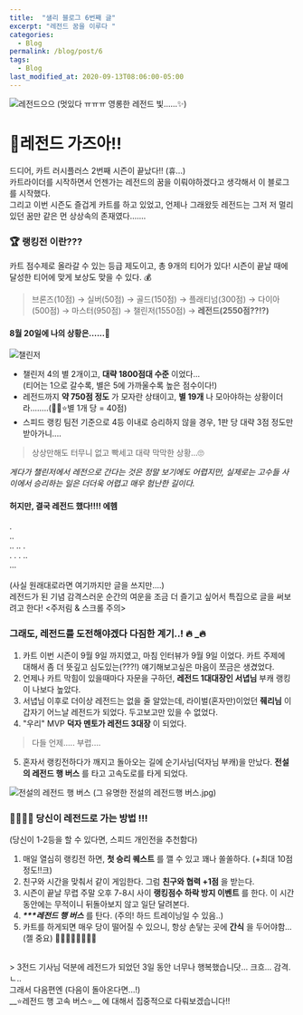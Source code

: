 ```yaml
---
title:  "샐리 블로그 6번째 글"
excerpt: "레전드 꿈을 이루다 " 
categories:
  - Blog
permalink: /blog/post/6
tags:
  - Blog
last_modified_at: 2020-09-13T08:06:00-05:00
---
```

![레전드으으](../../assets/image/kart_200908_rank_7.jpg) (멋있다 ㅠㅠㅠ 영롱한 레전드 빛......✨)

# 💎레전드 가즈아!!
드디어, 카트 러시플러스 2번째 시즌이 끝났다!! (휴...) <br>
카트라이더를 시작하면서 언젠가는 레전드의 꿈을 이뤄야하겠다고 생각해서 이 블로그를 시작했다. <br>
그리고 이번 시즌도 즐겁게 카트를 하고 있었고, 언제나 그래왔듯 레전드는 그저 저 멀리있던 꿈만 같은 먼 상상속의 존재였다....... 

### 🏆 랭킹전 이란???
카트 점수제로 올라갈 수 있는 등급 제도이고, 총 9개의 티어가 있다! 
시즌이 끝날 때에 달성한 티어에 맞게 보상도 맞을 수 있다. 💰
> 브론즈(10점) → 실버(50점) → 골드(150점) → 플래티넘(300점) → 다이아(500점) → 마스터(950점) → 챌린저(1550점) → __레전드(2550점??!?)__

#### 8월 20일에 나의 상황은......🐌
![챌린저](../../assets/image/kart_200820_rank1.png)
- 챌린저 4의 별 2개이고, __대략 1800점대 수준__ 이었다...  <br>(티어는 1으로 갈수록, 별은 5에 가까울수록 높은 점수이다!) 
- 레전드까지 __약 750점 정도__ 가 모자란 상태이고, __별 19개__ 나 모아야하는 상황이더라........(👨‍🌾⭐별 1개 당 = 40점) <br>
- 스피드 랭킹 팀전 기준으로 4등 이내로 승리하지 않을 경우, 1판 당 대략 3점 정도만 받아가니.... 
> 상상만해도 터무니 없고 빡세고 대략 막막한 상황...🙄<br>

_게다가 챌린저에서 레전으로 간다는 것은 정말 보기에도 어렵지만, 실제로는 고수들 사이에서 승리하는 일은 더더욱 어렵고 매우 험난한 길이다._ <br>
#### __허지만, 결국 레전드 했다!!!!__ 에헴


.<br>..<br>.. .. .<br>. . .        ..<br>...<br> <br>
(사실 원래대로라면 여기까지만 글을 쓰지만....) <br> 레전드가 된 기념 감격스러운 순간의 여운을 조금 더 즐기고 싶어서 특집으로 글을 써보려고 한다! <주저림 & 스크롤 주의>


### 그래도, 레전드를 도전해야겠다 다짐한 계기..! 🔥 _🔥 
1. 카트 이번 시즌이 9월 9일 까지였고, 마침 인터뷰가 9월 9일 이었다. 카트 주제에 대해서 좀 더 뜻깊고 심도있는(???!) 얘기해보고싶은 마음이 쪼금은 생겼었다. 
2. 언제나 카트 막힘이 있을때마다 자문을 구하던, __레전드 1대대장인 서녑님__ 부캐 랭킹이 나보다 높았다.  
3. 서녑님 이후로 더이상 레전드는 없을 줄 알았는데, 라이벌(혼자만)이었던 __줴리님__ 이 갑자기 어느날 레전드가 되었다. 두고보고만 있을 수 없었다. 
4. "우리" MVP __덕자 멘토가 레전드 3대장__ 이 되었다. 
> 다들 언제..... 부럽.... 
5. 혼자서 랭킹전하다가 깨지고 돌아오는 길에 순기사님(덕자님 부캐)을 만났다. __전설의 레전드 행 버스__ 를 타고 고속도로를 타게 되었다. 

![전설의 레전드 행 버스 ](../../assets/image/kart_200908_rank_0.png) (그 유명한 전설의 레전드행 버스.jpg)

### 🚌🏃‍♂️💨 당신이 레전드로 가는 방법 !!! 
(당신이 1-2등을 할 수 있다면, 스피드 개인전을 추천함다)

1. 매일 열심히 랭킹전 하면, __첫 승리 퀘스트__ 를 깰 수 있고 꽤나 쏠쏠하다. (+최대 10점 정도!!크)
2. 친구와 시간을 맞춰서 같이 게임한다. 그럼 __친구와 협력 +1점__ 을 받는다. 
3. 시즌이 끝날 무렵 주말 오후 7-8시 사이 __랭킹점수 하락 방지 이벤트__ 를 한다. 이 시간 동안에는 무적이니 뒤돌아보지 않고 일단 달려본다.
4. ___***레전드 행 버스___ 를 탄다. (주의! 하드 트레이닝일 수 있음..)
5. 카트를 하게되면 매우 당이 떨어질 수 있으니, 항상 손닿는 곳에 __간식__ 을 두어야함...(젤 중요) 🍕🍔🍖🍩🍗🍫🍡🍺


<br>
> 3전드 기사님 덕분에 레전드가 되었던 3일 동안 너무나 행복했습니닷... 크흐... 감격.ㄴ..

<br>
그래서 다음편엔 (다음이 돌아온다면...!)<br> __⭐️레전드 행 고속 버스⭐️__ 에 대해서 집중적으로 다뤄보겠습니다!!